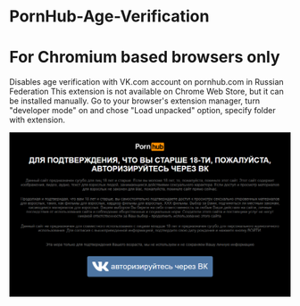 # PornHub-Age-Verification
# For Chromium based browsers only

Disables age verification with VK.com account on pornhub.com in Russian Federation
This extension is not available on Chrome Web Store, but it can be installed manually. Go to your browser's extension manager, turn "developer mode" on and chose "Load unpacked" option, specify folder with extension.

![age-verificaton-wrapper](image.png)
